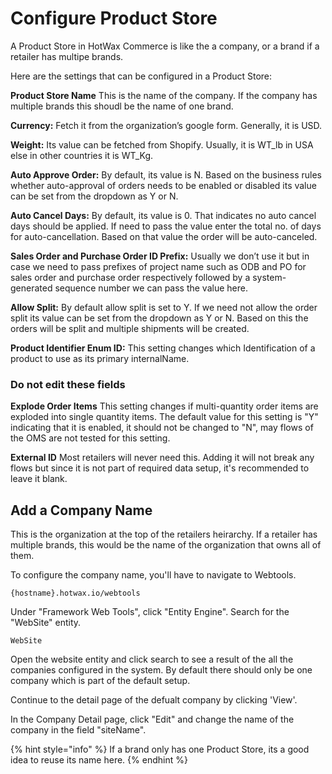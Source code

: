 # Configure Product Store

A Product Store in HotWax Commerce is like the a company, or a brand if a retailer has multipe brands.

Here are the settings that can be configured in a Product Store:

**Product Store Name** This is the name of the company. If the company has multiple brands this shoudl be the name of one brand.

**Currency:** Fetch it from the organization’s google form. Generally, it is USD.

**Weight:** Its value can be fetched from Shopify. Usually, it is WT_lb in USA else in other countries it is WT_Kg.

**Auto Approve Order:** By default, its value is N. Based on the business rules whether auto-approval of orders needs to be enabled or disabled its value can be set from the dropdown as Y or N.

**Auto Cancel Days:** By default, its value is 0. That indicates no auto cancel days should be applied. If need to pass the value enter the total no. of days for auto-cancellation. Based on that value the order will be auto-canceled.

**Sales Order and Purchase Order ID Prefix:** Usually we don’t use it but in case we need to pass prefixes of project name such as ODB and PO for sales order and purchase order respectively followed by a system-generated sequence number we can pass the value here.

**Allow Split:** By default allow split is set to Y. If we need not allow the order split its value can be set from the dropdown as Y or N. Based on this the orders will be split and multiple shipments will be created.

**Product Identifier Enum ID:** This setting changes which Identification of a product to use as its primary internalName.

### Do not edit these fields

**Explode Order Items** This setting changes if multi-quantity order items are exploded into single quantity items. The default value for this setting is "Y" indicating that it is enabled, it should not be changed to "N", may flows of the OMS are not tested for this setting.

**External ID** Most retailers will never need this. Adding it will not break any flows but since it is not part of required data setup, it's recommended to leave it blank.


## Add a Company Name
This is the organization at the top of the retailers heirarchy. If a retailer has multiple brands, this would be the name of the organization that owns all of them.

To configure the company name, you'll have to navigate to Webtools.

```
{hostname}.hotwax.io/webtools
```

Under "Framework Web Tools", click "Entity Engine". Search for the "WebSite" entity.
```
WebSite
```

Open the website entity and click search to see a result of the all the companies configured in the system. By default there should only be one company which is part of the default setup.

Continue to the detail page of the defualt company by clicking 'View'.

In the Company Detail page, click "Edit" and change the name of the company in the field "siteName".


{% hint style="info" %}
    If a brand only has one Product Store, its a good idea to reuse its name here.
{% endhint %}